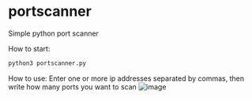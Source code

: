 # portscanner
Simple python port scanner


How to start:
```bash
python3 portscanner.py
```
How to use:
Enter one or more ip addresses separated by commas, then write how many ports you want to scan
![image](https://user-images.githubusercontent.com/105016628/177753644-e7c05ad4-9e29-47c3-a6a5-0a3329530bc7.png)

